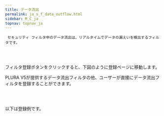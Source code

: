 ```yaml
---
title: データ流出
permalink: ja_s_f_data_outflow.html
sidebar: M_C_ja
topnav: topnav_ja
---
```


     セキュリティ フィルタ中のデータ流出は、リアルタイムでデータの漏えいを検出するフィルタです。

<br />

<!-- [![image](/docs/images/Manual/common/filter2/security/data/1.png){: width="800" }](/docs/images/Manual/common/filter2/security/data/1.png){: target="_blank"}-->

<br />

フィルタ登録ボタンをクリックすると、下図のように登録ページに移動します。

PLURA V5が提供するデータ流出フィルタの他、ユーザーが直接にデータ流出フィルタを登録することができます。

<br />

<!-- [![image](/docs/images/Manual/common/filter2/security/data/2.png){: width="800" }](/docs/images/Manual/common/filter2/security/data/2.png){: target="_blank"}-->

<br />

以下は登録例です。

<!-- [![image](/docs/images/Manual/common/filter2/security/data/3.png){: width="800" }](/docs/images/Manual/common/filter2/security/data/3.png){: target="_blank"}-->

 